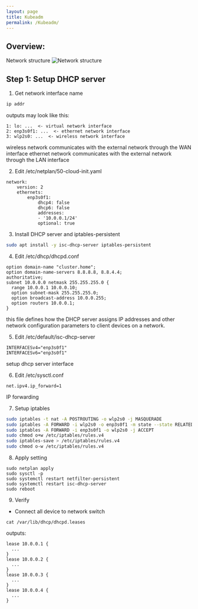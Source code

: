 ```yaml
---
layout: page
title: Kubeadm
permalink: /Kubeadm/
---
```


## Overview:
Network structure
![Network structure](/assets/Kubeadm/structure.svg)

## Step 1: Setup DHCP server
1. Get network interface name
```bash
ip addr
```
outputs may look like this:
```
1: lo: ...  <- virtual network interface
2: enp3s0f1: ...  <- ethernet network interface
3: wlp2s0: ...  <- wireless network interface
```
wireless network communicates with the external network through the WAN interface
ethernet network communicates with the external network through the LAN interface

2. Edit /etc/netplan/50-cloud-init.yaml
```
network:
    version: 2
    ethernets:
        enp3s0f1:
            dhcp4: false
            dhcp6: false
            addresses:
            - '10.0.0.1/24'
            optional: true
```

3. Install DHCP server and iptables-persistent
```bash
sudo apt install -y isc-dhcp-server iptables-persistent
```

4. Edit /etc/dhcp/dhcpd.conf
```
option domain-name "cluster.home";
option domain-name-servers 8.8.8.8, 8.8.4.4;
authoritative;
subnet 10.0.0.0 netmask 255.255.255.0 {
  range 10.0.0.1 10.0.0.10;
  option subnet-mask 255.255.255.0;
  option broadcast-address 10.0.0.255;
  option routers 10.0.0.1;
}
```
this file defines how the DHCP server assigns IP addresses and other network configuration parameters to client devices on a network.

5. Edit /etc/default/isc-dhcp-server
```
INTERFACESv4="enp3s0f1"
INTERFACESv6="enp3s0f1"
```
setup dhcp server interface

6. Edit /etc/sysctl.conf
```
net.ipv4.ip_forward=1
```
IP forwarding

7. Setup iptables
```bash
sudo iptables -t nat -A POSTROUTING -o wlp2s0 -j MASQUERADE
sudo iptables -A FORWARD -i wlp2s0 -o enp3s0f1 -m state --state RELATED,ESTABLISHED -j ACCEPT
sudo iptables -A FORWARD -i enp3s0f1 -o wlp2s0 -j ACCEPT
sudo chmod o+w /etc/iptables/rules.v4
sudo iptables-save > /etc/iptables/rules.v4
sudo chmod o-w /etc/iptables/rules.v4
```

8. Apply setting
```
sudo netplan apply
sudo sysctl -p
sudo systemctl restart netfilter-persistent
sudo systemctl restart isc-dhcp-server
sudo reboot
```

9. Verify
* Connect all device to network switch
```
cat /var/lib/dhcp/dhcpd.leases
```
outputs:
```
lease 10.0.0.1 {
  ...
}
lease 10.0.0.2 {
  ...
}
lease 10.0.0.3 {
  ...
}
lease 10.0.0.4 {
  ...
}
```